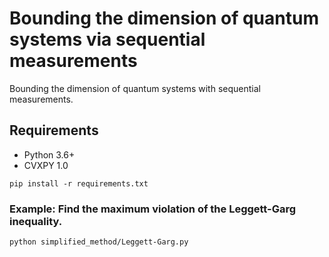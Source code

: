 # Bounding the dimension of quantum systems via sequential measurements

 Bounding the dimension of quantum systems with sequential measurements.

 ## Requirements
 * Python 3.6+
 * CVXPY 1.0

 ```shell
 pip install -r requirements.txt
 ```

 ### Example: Find the maximum violation of the Leggett-Garg inequality.

 ```shell
 python simplified_method/Leggett-Garg.py
 ```
